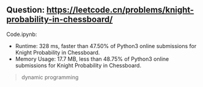 ## Question: https://leetcode.cn/problems/knight-probability-in-chessboard/

Code.ipynb:
* Runtime: 328 ms, faster than 47.50% of Python3 online submissions for Knight Probability in Chessboard.
* Memory Usage: 17.7 MB, less than 48.75% of Python3 online submissions for Knight Probability in Chessboard.
> dynamic programming